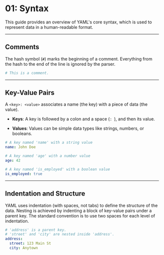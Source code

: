 # 01: Syntax

This guide provides an overview of YAML's core syntax, which is used to represent data in a human-readable format.

---

## Comments

The hash symbol (`#`) marks the beginning of a comment. Everything from the hash to the end of the line is ignored by the parser.

```yaml
# This is a comment.
```

---

## Key-Value Pairs

A `<key>: <value>` associates a name (the key) with a piece of data (the value).

- **Keys**: A key is followed by a colon and a space (`: `), and then its value.

- **Values**: Values can be simple data types like strings, numbers, or booleans.

```yaml
# A key named 'name' with a string value
name: John Doe

# A key named 'age' with a number value
age: 42

# A key named 'is_employed' with a boolean value
is_employed: true
```

---

## Indentation and Structure

YAML uses indentation (with spaces, not tabs) to define the structure of the data. Nesting is achieved by indenting a block of key-value pairs under a parent key. The standard convention is to use two spaces for each level of indentation.

```yaml
# 'address' is a parent key.
# 'street' and 'city' are nested inside 'address'.
address:
  street: 123 Main St
  city: Anytown
```
